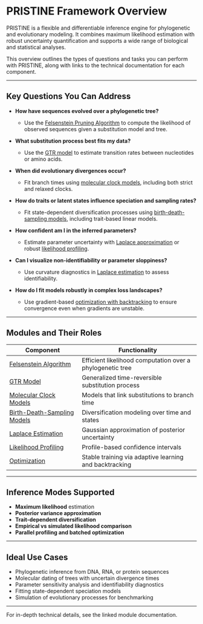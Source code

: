 # PRISTINE Framework Overview

PRISTINE is a flexible and differentiable inference engine for phylogenetic and evolutionary modeling. It combines maximum likelihood estimation with robust uncertainty quantification and supports a wide range of biological and statistical analyses.

This overview outlines the types of questions and tasks you can perform with PRISTINE, along with links to the technical documentation for each component.

---

## Key Questions You Can Address

- **How have sequences evolved over a phylogenetic tree?**
  - Use the [Felsenstein Pruning Algorithm](felsenstein.md) to compute the likelihood of observed sequences given a substitution model and tree.

- **What substitution process best fits my data?**
  - Use the [GTR model](gtr_model.md) to estimate transition rates between nucleotides or amino acids.

- **When did evolutionary divergences occur?**
  - Fit branch times using [molecular clock models](molecular_clock.md), including both strict and relaxed clocks.

- **How do traits or latent states influence speciation and sampling rates?**
  - Fit state-dependent diversification processes using [birth-death-sampling models](bds_model.md), including trait-based linear models.

- **How confident am I in the inferred parameters?**
  - Estimate parameter uncertainty with [Laplace approximation](laplace.md) or robust [likelihood profiling](likelihood_profiler.md).

- **Can I visualize non-identifiability or parameter sloppiness?**
  - Use curvature diagnostics in [Laplace estimation](laplace.md) to assess identifiability.

- **How do I fit models robustly in complex loss landscapes?**
  - Use gradient-based [optimization with backtracking](optimization.md) to ensure convergence even when gradients are unstable.

---

## Modules and Their Roles

| Component | Functionality |
|----------|----------------|
| [Felsenstein Algorithm](felsenstein.md) | Efficient likelihood computation over a phylogenetic tree |
| [GTR Model](gtr_model.md) | Generalized time-reversible substitution process |
| [Molecular Clock Models](molecular_clock.md) | Models that link substitutions to branch time |
| [Birth-Death-Sampling Models](bds_model.md) | Diversification modeling over time and states |
| [Laplace Estimation](laplace.md) | Gaussian approximation of posterior uncertainty |
| [Likelihood Profiling](likelihood_profiler.md) | Profile-based confidence intervals |
| [Optimization](optimization.md) | Stable training via adaptive learning and backtracking |

---

## Inference Modes Supported

- **Maximum likelihood** estimation
- **Posterior variance approximation**
- **Trait-dependent diversification**
- **Empirical vs simulated likelihood comparison**
- **Parallel profiling and batched optimization**

---

## Ideal Use Cases

- Phylogenetic inference from DNA, RNA, or protein sequences
- Molecular dating of trees with uncertain divergence times
- Parameter sensitivity analysis and identifiability diagnostics
- Fitting state-dependent speciation models
- Simulation of evolutionary processes for benchmarking

---

For in-depth technical details, see the linked module documentation.
